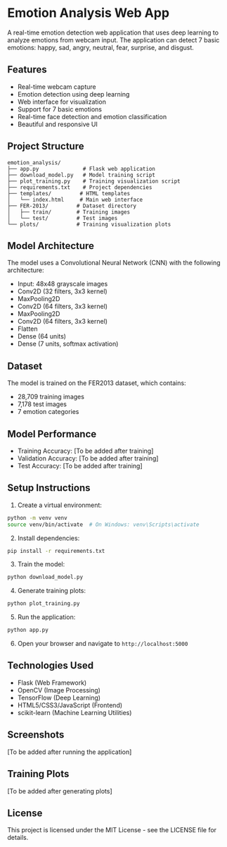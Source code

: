 # Emotion Analysis Web App

A real-time emotion detection web application that uses deep learning to analyze emotions from webcam input. The application can detect 7 basic emotions: happy, sad, angry, neutral, fear, surprise, and disgust.

## Features
- Real-time webcam capture
- Emotion detection using deep learning
- Web interface for visualization
- Support for 7 basic emotions
- Real-time face detection and emotion classification
- Beautiful and responsive UI

## Project Structure
```
emotion_analysis/
├── app.py              # Flask web application
├── download_model.py   # Model training script
├── plot_training.py    # Training visualization script
├── requirements.txt    # Project dependencies
├── templates/         # HTML templates
│   └── index.html     # Main web interface
├── FER-2013/         # Dataset directory
│   ├── train/        # Training images
│   └── test/         # Test images
└── plots/            # Training visualization plots
```

## Model Architecture
The model uses a Convolutional Neural Network (CNN) with the following architecture:
- Input: 48x48 grayscale images
- Conv2D (32 filters, 3x3 kernel)
- MaxPooling2D
- Conv2D (64 filters, 3x3 kernel)
- MaxPooling2D
- Conv2D (64 filters, 3x3 kernel)
- Flatten
- Dense (64 units)
- Dense (7 units, softmax activation)

## Dataset
The model is trained on the FER2013 dataset, which contains:
- 28,709 training images
- 7,178 test images
- 7 emotion categories

## Model Performance
- Training Accuracy: [To be added after training]
- Validation Accuracy: [To be added after training]
- Test Accuracy: [To be added after training]

## Setup Instructions

1. Create a virtual environment:
```bash
python -m venv venv
source venv/bin/activate  # On Windows: venv\Scripts\activate
```

2. Install dependencies:
```bash
pip install -r requirements.txt
```

3. Train the model:
```bash
python download_model.py
```

4. Generate training plots:
```bash
python plot_training.py
```

5. Run the application:
```bash
python app.py
```

6. Open your browser and navigate to `http://localhost:5000`

## Technologies Used
- Flask (Web Framework)
- OpenCV (Image Processing)
- TensorFlow (Deep Learning)
- HTML5/CSS3/JavaScript (Frontend)
- scikit-learn (Machine Learning Utilities)

## Screenshots
[To be added after running the application]

## Training Plots
[To be added after generating plots]

## License
This project is licensed under the MIT License - see the LICENSE file for details. 